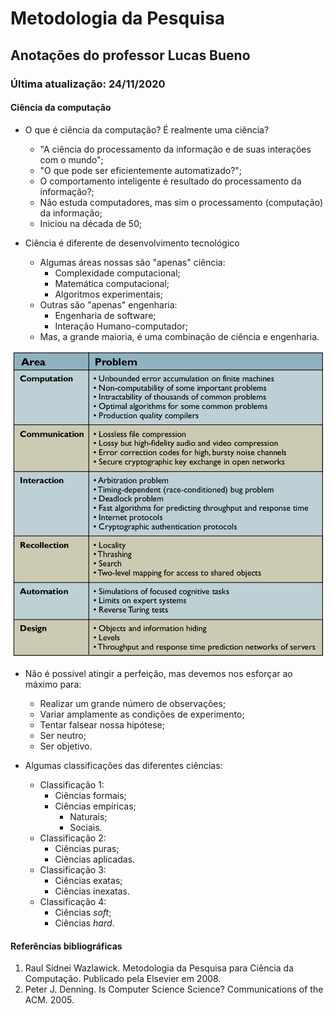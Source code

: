 # Metodologia da Pesquisa

## Anotações do professor Lucas Bueno

### Última atualização: 24/11/2020

#### Ciência da computação

- O que é ciência da computação? É realmente uma ciência?
    - "A ciência do processamento da informação e de suas interações com o mundo";
    - "O que pode ser eficientemente automatizado?";
    - O comportamento inteligente é resultado do processamento da informação?;
    - Não estuda computadores, mas sim o processamento (computação) da informação;
    - Iniciou na década de 50;

- Ciência é diferente de desenvolvimento tecnológico
    - Algumas áreas nossas são "apenas" ciência:
        - Complexidade computacional;
        - Matemática computacional;
        - Algoritmos experimentais;
    - Outras são "apenas" engenharia:
        - Engenharia de software;
        - Interação Humano-computador;
    - Mas, a grande maioria, é uma combinação de ciência e engenharia.

![problemas-areas](02-ciencia-da-computacao/problemas-areas.png)

- Não é possível atingir a perfeição, mas devemos nos esforçar ao máximo para:

    - Realizar um grande número de observações;
    - Variar amplamente as condições de experimento;
    - Tentar falsear nossa hipótese;
    - Ser neutro;
    - Ser objetivo.

- Algumas classificações das diferentes ciências:

  - Classificação 1:
      - Ciências formais;
      - Ciências empíricas;
          - Naturais;
          - Sociais.
  - Classificação 2:
      - Ciências puras;
      - Ciências aplicadas.
  - Classificação 3:
      - Ciências exatas;
      - Ciências inexatas.
  - Classificação 4:
      - Ciências *soft*;
      - Ciências *hard*.


#### Referências bibliográficas

1. Raul Sidnei Wazlawick. Metodologia da Pesquisa para Ciência da Computação. Publicado pela Elsevier em 2008.
2. Peter J. Denning. Is Computer Science Science? Communications of the ACM. 2005.
